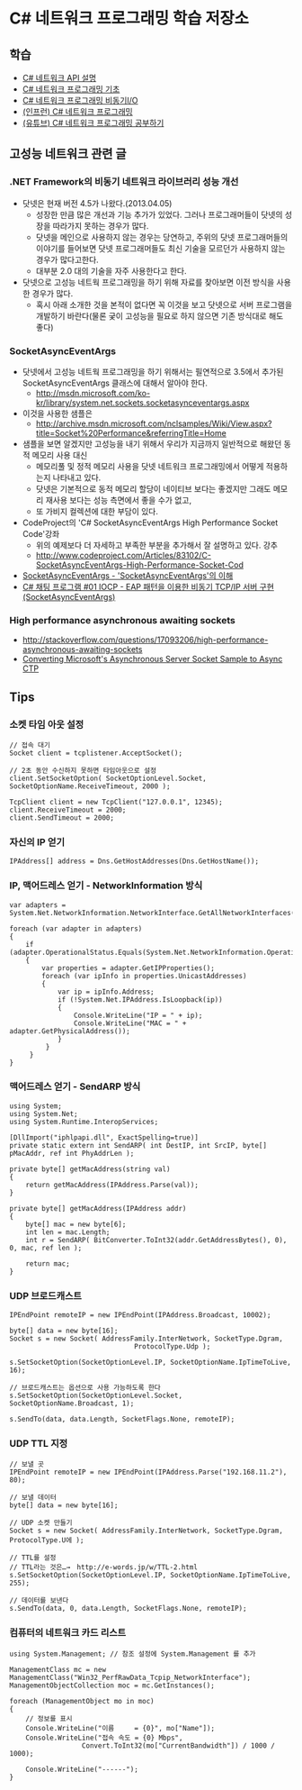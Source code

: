 # C# 네트워크 프로그래밍 학습 저장소  
  
  
## 학습
- [C# 네트워크 API 설명](https://github.com/jacking75/com2usStudy_CSharpNetworkProgramming/tree/hellowoori/_Study )
- [C# 네트워크 프로그래밍 기초](https://docs.google.com/document/d/e/2PACX-1vSQHI4OAHL_zOa1DjJRiW7arDLy160tE2uo1TWvoe8PtPKct8bR0VP84iYQnLhjYoix0-HoJkdvoHNC/pub )  
- [C# 네트워크 프로그래밍 비동기I/O](https://docs.google.com/document/d/e/2PACX-1vRhA1jfWuZs8mUHHN9Cv0VyesDCD7exPbgy6ZjdCGMHNNu4O_gyhysyzwpVfJmmmcCOG--JCgL8htxW/pub )  
- [(인프런) C# 네트워크 프로그래밍](https://inf.run/2yN5 )    
- [(유튜브) C# 네트워크 프로그래밍 공부하기](https://www.youtube.com/watch?v=lMVdPDvElKg )  
   
    
   
## 고성능 네트워크 관련 글
  
### .NET Framework의 비동기 네트워크 라이브러리 성능 개선
- 닷넷은 현재 버전 4.5가 나왔다.(2013.04.05) 
    - 성장한 만큼 많은 개선과 기능 추가가 있었다. 그러나 프로그래머들이 닷넷의 성장을 따라가지 못하는 경우가 많다.
    - 닷넷을 메인으로 사용하지 않는 경우는 당연하고, 주위의 닷넷 프로그래머들의 이야기를 들어보면 닷넷 프로그래머들도 최신 기술을 모르던가 사용하지 않는 경우가 많다고한다. 
    - 대부분 2.0 대의 기술을 자주 사용한다고 한다.
- 닷넷으로 고성능 네트웍 프로그래밍을 하기 위해 자료를 찾아보면 이전 방식을 사용한 경우가 많다.
    - 혹시 아래 소개한 것을 본적이 없다면 꼭 이것을 보고 닷넷으로 서버 프로그램을 개발하기 바란다(물론 궂이 고성능을 필요로 하지 않으면 기존 방식대로 해도 좋다)
  
  
### SocketAsyncEventArgs
- 닷넷에서 고성능 네트웍 프로그래밍을 하기 위해서는 필연적으로 3.5에서 추가된 SocketAsyncEventArgs 클래스에 대해서 알아야 한다.
    - http://msdn.microsoft.com/ko-kr/library/system.net.sockets.socketasynceventargs.aspx
- 이것을 사용한 샘플은
    - http://archive.msdn.microsoft.com/nclsamples/Wiki/View.aspx?title=Socket%20Performance&referringTitle=Home
- 샘플을 보면 알겠지만 고성능을 내기 위해서 우리가 지금까지 일반적으로 해왔던 동적 메모리 사용 대신 
    - 메모리풀 및 정적 메모리 사용을 닷넷 네트워크 프로그래밍에서 어떻게 적용하는지 나타내고 있다. 
    - 닷넷은 기본적으로 동적 메모리 할당이 네이티브 보다는 좋겠지만 그래도 메모리 재사용 보다는 성능 측면에서 좋을 수가 없고, 
    - 또 가비지 컬렉션에 대한 부담이 있다.
- CodeProject의 'C# SocketAsyncEventArgs High Performance Socket Code'강좌
    - 위의 예제보다 더 자세하고 부족한 부분을 추가해서 잘 설명하고 있다. 강추 
    - http://www.codeproject.com/Articles/83102/C-SocketAsyncEventArgs-High-Performance-Socket-Cod
- [SocketAsyncEventArgs - 'SocketAsyncEventArgs'의 이해](https://blog.danggun.net/3596 )  
- [C# 채팅 프로그램 #01 IOCP - EAP 패턴을 이용한 비동기 TCP/IP 서버 구현 (SocketAsyncEventArgs)](https://jeongkyun-it.tistory.com/87 )
  
### High performance asynchronous awaiting sockets
- http://stackoverflow.com/questions/17093206/high-performance-asynchronous-awaiting-sockets
- [Converting Microsoft's Asynchronous Server Socket Sample to Async CTP](http://social.msdn.microsoft.com/Forums/en-US/aac79f64-5886-40f5-a8f1-a4a6f2460c85/converting-microsofts-asynchronous-server-socket-sample-to-async-ctp)
    
  
  
## Tips
  
### 소켓 타임 아웃 설정
```
// 접속 대기
Socket client = tcplistener.AcceptSocket();

// 2초 동안 수신하지 못하면 타임아웃으로 설정
client.SetSocketOption( SocketOptionLevel.Socket, SocketOptionName.ReceiveTimeout, 2000 );
```
  
```
TcpClient client = new TcpClient("127.0.0.1", 12345);
client.ReceiveTimeout = 2000;
client.SendTimeout = 2000;
```
  
### 자신의 IP 얻기
```
IPAddress[] address = Dns.GetHostAddresses(Dns.GetHostName());
```
  
### IP, 맥어드레스 얻기 - NetworkInformation 방식
```
var adapters = System.Net.NetworkInformation.NetworkInterface.GetAllNetworkInterfaces();
            
foreach (var adapter in adapters)
{
	if (adapter.OperationalStatus.Equals(System.Net.NetworkInformation.OperationalStatus.Up))
	{
		var properties = adapter.GetIPProperties();
		foreach (var ipInfo in properties.UnicastAddresses)
		{
			var ip = ipInfo.Address;
			if (!System.Net.IPAddress.IsLoopback(ip))
			{
				Console.WriteLine("IP = " + ip);
				Console.WriteLine("MAC = " + adapter.GetPhysicalAddress());
			}
		 }
	 }
}
```  
  
### 맥어드레스 얻기 - SendARP 방식
``` 
using System;
using System.Net;
using System.Runtime.InteropServices;

[DllImport("iphlpapi.dll", ExactSpelling=true)]
private static extern int SendARP( int DestIP, int SrcIP, byte[] pMacAddr, ref int PhyAddrLen );

private byte[] getMacAddress(string val)
{
    return getMacAddress(IPAddress.Parse(val));
}

private byte[] getMacAddress(IPAddress addr)
{
    byte[] mac = new byte[6];
    int len = mac.Length;
    int r = SendARP( BitConverter.ToInt32(addr.GetAddressBytes(), 0), 0, mac, ref len );

    return mac;
}
```
  
### UDP 브로드캐스트  
```
IPEndPoint remoteIP = new IPEndPoint(IPAddress.Broadcast, 10002);

byte[] data = new byte[16];
Socket s = new Socket( AddressFamily.InterNetwork, SocketType.Dgram, 
                               ProtocolType.Udp );

s.SetSocketOption(SocketOptionLevel.IP, SocketOptionName.IpTimeToLive, 16);

// 브로드캐스트는 옵션으로 사용 가능하도록 한다 
s.SetSocketOption(SocketOptionLevel.Socket, SocketOptionName.Broadcast, 1);

s.SendTo(data, data.Length, SocketFlags.None, remoteIP);
```
  
### UDP TTL 지정
```
// 보낼 곳
IPEndPoint remoteIP = new IPEndPoint(IPAddress.Parse("192.168.11.2"), 80);

// 보낼 데이터
byte[] data = new byte[16];

// UDP 소켓 만들기
Socket s = new Socket( AddressFamily.InterNetwork, SocketType.Dgram, ProtocolType.U에 );

// TTL를 설정
// TTL라는 것은…→　http://e-words.jp/w/TTL-2.html
s.SetSocketOption(SocketOptionLevel.IP, SocketOptionName.IpTimeToLive, 255);

// 데이터를 보낸다
s.SendTo(data, 0, data.Length, SocketFlags.None, remoteIP);
```  
  
### 컴퓨터의 네트워크 카드 리스트
```
using System.Management; // 참조 설정에 System.Management 를 추가

ManagementClass mc = new ManagementClass("Win32_PerfRawData_Tcpip_NetworkInterface");
ManagementObjectCollection moc = mc.GetInstances();

foreach (ManagementObject mo in moc)
{
    // 정보를 표시
    Console.WriteLine("이름     = {0}", mo["Name"]);
    Console.WriteLine("접속 속도 = {0} Mbps", 
                  Convert.ToInt32(mo["CurrentBandwidth"]) / 1000 / 1000);

    Console.WriteLine("------");
}
``` 
  
  